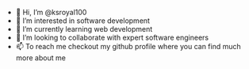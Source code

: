 - 👋 Hi, I’m @ksroyal100
- 👀 I’m interested in software development
- 🌱 I’m currently learning web development
- 💞️ I’m looking to collaborate with expert software engineers
- 📫 To reach me checkout my github profile where you can find much more about me


